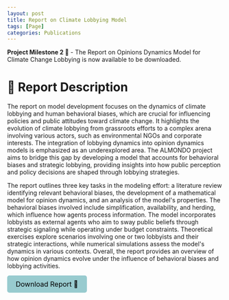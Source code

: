 ```yaml
---
layout: post
title: Report on Climate Lobbying Model
tags: [Page]
categories: Publications
---
```


**Project Milestone 2 📃** - The Report on Opinions Dynamics Model for Climate Change Lobbying is now available to be downloaded.
 



# 📃 Report Description 

The report on model development focuses on the dynamics of climate lobbying and human behavioral biases, which are crucial for influencing policies and public attitudes toward climate change. It highlights the evolution of climate lobbying from grassroots efforts to a complex arena involving various actors, such as environmental NGOs and corporate interests. The integration of lobbying dynamics into opinion dynamics models is emphasized as an underexplored area. The ALMONDO project aims to bridge this gap by developing a model that accounts for behavioral biases and strategic lobbying, providing insights into how public perception and policy decisions are shaped through lobbying strategies.

The report outlines three key tasks in the modeling effort: a literature review identifying relevant behavioral biases, the development of a mathematical model for opinion dynamics, and an analysis of the model's properties. The behavioral biases involved include simplification, availability, and herding, which influence how agents process information. The model incorporates lobbyists as external agents who aim to sway public beliefs through strategic signaling while operating under budget constraints. Theoretical exercises explore scenarios involving one or two lobbyists and their strategic interactions, while numerical simulations assess the model's dynamics in various contexts. Overall, the report provides an overview of how opinion dynamics evolve under the influence of behavioral biases and lobbying activities.

<a href="/assets/documents/Report2_Model.pdf" download style="display: inline-block; padding: 10px 20px; background-color: #98cbcf; color: black; text-decoration: none; border-radius: 5px; font-size: 16px; text-align: center;">Download Report 📃</a>



